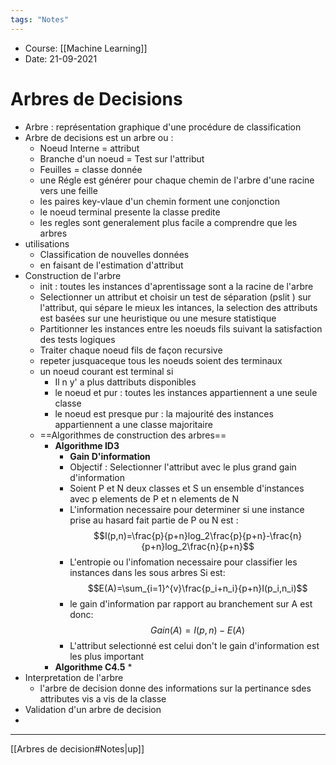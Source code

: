 ```yaml
---
tags: "Notes"
---
```


* Course: [[Machine Learning]]
* Date: 21-09-2021 


# Arbres de Decisions
* Arbre  : représentation graphique d'une procédure de classification
* Arbre de decisions est un arbre ou : 
	* Noeud Interne = attribut 
	* Branche d'un noeud = Test sur l'attribut 
	* Feuilles = classe donnée 
	* une Régle est générer pour chaque chemin de l'arbre d'une racine vers une feille 
	* les paires key-vlaue d'un chemin forment une conjonction 
	* le noeud terminal presente la classe predite 
	* les regles sont generalement plus facile a comprendre que les arbres 
* utilisations 
	* Classification de nouvelles données 
	* en faisant de l'estimation d'attribut 
* Construction de l'arbre 
	* init : toutes les instances d'aprentissage sont a la racine de l'arbre 
	* Selectionner un attribut et choisir un test de séparation (pslit ) sur l'attribut, qui sépare le mieux les intances, la selection des attributs est basées sur une heuristique ou une mesure statistique
	* Partitionner les instances entre les noeuds fils suivant la satisfaction des tests logiques
	* Traiter chaque noeud fils de façon recursive 
	* repeter jusquaceque tous les noeuds soient des terminaux
	* un noeud courant est terminal si 
		* Il n y' a plus dattributs disponibles 
		* le noeud et pur : toutes les instances appartiennent a une seule classe 
		* le noeud est presque pur : la majourité des instances appartiennent a une classe majoritaire
	* ==Algorithmes de construction des arbres==
		* **Algorithme ID3**
			* **Gain D'information**
			* Objectif : Selectionner l'attribut avec le plus grand gain d'information 
			* Soient P et N deux classes et S un ensemble d'instances avec p elements de P et n elements de N
			* L'information necessaire pour determiner si une instance prise au hasard fait partie de P ou N est : 
			 $$I(p,n)=\frac{p}{p+n}log_2\frac{p}{p+n}-\frac{n}{p+n}log_2\frac{n}{p+n}$$
			* L'entropie ou l'infomation necessaire pour classifier les instances dans les sous arbres Si est: 
			$$E(A)=\sum_{i=1}^{v}\frac{p_i+n_i}{p+n}I(p_i,n_i)$$
			* le gain d'information par rapport au branchement sur A est donc:
			 $$Gain(A) = I(p,n) - E(A)$$
			 * L'attribut selectionné est celui don't le gain d'information est les plus important
		* **Algorithme C4.5**
			* 
* Interpretation de l'arbre 
	* l'arbre de decision donne des informations sur la pertinance sdes attributes vis a vis de la classe
* Validation d'un arbre de decision
* 

---
[[Arbres de decision#Notes|up]]